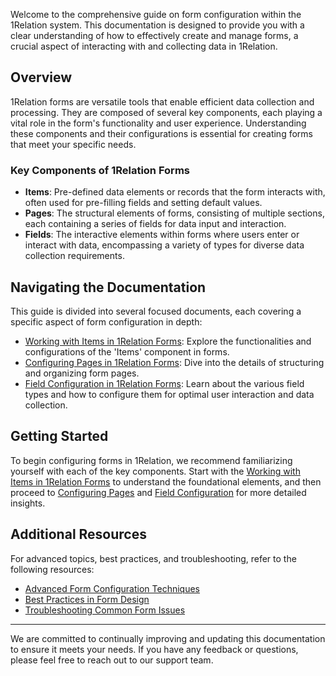 Welcome to the comprehensive guide on form configuration within the 1Relation system. This documentation is designed to provide you with a clear understanding of how to effectively create and manage forms, a crucial aspect of interacting with and collecting data in 1Relation.

## Overview

1Relation forms are versatile tools that enable efficient data collection and processing. They are composed of several key components, each playing a vital role in the form's functionality and user experience. Understanding these components and their configurations is essential for creating forms that meet your specific needs.

### Key Components of 1Relation Forms

- **Items**: Pre-defined data elements or records that the form interacts with, often used for pre-filling fields and setting default values.
- **Pages**: The structural elements of forms, consisting of multiple sections, each containing a series of fields for data input and interaction.
- **Fields**: The interactive elements within forms where users enter or interact with data, encompassing a variety of types for diverse data collection requirements.

## Navigating the Documentation

This guide is divided into several focused documents, each covering a specific aspect of form configuration in depth:

- [Working with Items in 1Relation Forms](/docs/items-in-forms): Explore the functionalities and configurations of the 'Items' component in forms.
- [Configuring Pages in 1Relation Forms](/docs/pages-in-forms): Dive into the details of structuring and organizing form pages.
- [Field Configuration in 1Relation Forms](/docs/fields-in-forms): Learn about the various field types and how to configure them for optimal user interaction and data collection.

## Getting Started

To begin configuring forms in 1Relation, we recommend familiarizing yourself with each of the key components. Start with the [Working with Items in 1Relation Forms](/docs/items-in-forms) to understand the foundational elements, and then proceed to [Configuring Pages](/docs/pages-in-forms) and [Field Configuration](/docs/fields-in-forms) for more detailed insights.

## Additional Resources

For advanced topics, best practices, and troubleshooting, refer to the following resources:

- [Advanced Form Configuration Techniques](/docs/advanced-form-configuration)
- [Best Practices in Form Design](/docs/form-design-best-practices)
- [Troubleshooting Common Form Issues](/docs/troubleshooting-forms)

---

We are committed to continually improving and updating this documentation to ensure it meets your needs. If you have any feedback or questions, please feel free to reach out to our support team.


